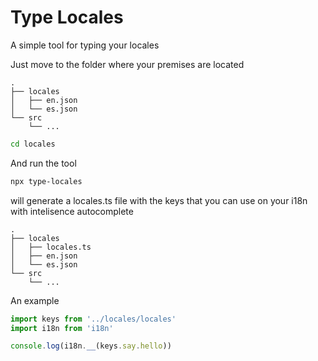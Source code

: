 # Type Locales

A simple tool for typing your locales

Just move to the folder where your premises are located
```
.
├── locales
│   ├── en.json
│   └── es.json
└── src
    └── ...
```
```sh
cd locales
```

And run the tool
```sh
npx type-locales
```

will generate a locales.ts file with the keys that you can use on your i18n with intelisence autocomplete
```
.
├── locales
│   ├── locales.ts
│   ├── en.json
│   └── es.json
└── src
    └── ...
```

An example
```js
import keys from '../locales/locales'
import i18n from 'i18n'

console.log(i18n.__(keys.say.hello))
```